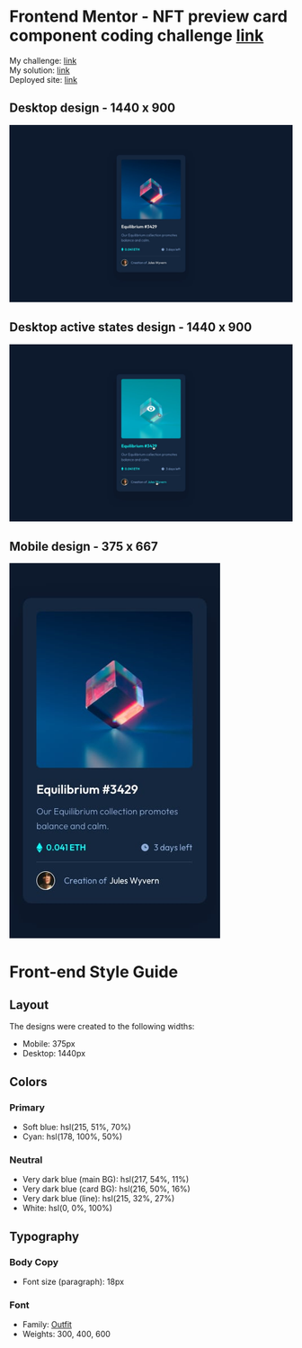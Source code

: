 # Frontend Mentor - NFT preview card component coding challenge [link](https://www.frontendmentor.io/challenges/nft-preview-card-component-SbdUL_w0U)

My challenge: [link](https://www.frontendmentor.io/challenges/nft-preview-card-component-SbdUL_w0U/hub/nft-preview-card-ryLQ1-ASc)
<br/>
My solution: [link](https://www.frontendmentor.io/solutions/nft-preview-card-ryLQ1-ASc)
<br/>
Deployed site: [link](https://teor99.github.io/nft-preview-card-component-main/)

## Desktop design - 1440 x 900
![](./design/desktop-design.jpg)

## Desktop active states design - 1440 x 900
![](./design/active-states.jpg)

## Mobile design - 375 x 667
![](./design/mobile-design.jpg)

# Front-end Style Guide

## Layout

The designs were created to the following widths:

- Mobile: 375px
- Desktop: 1440px

## Colors

### Primary

- Soft blue: hsl(215, 51%, 70%)
- Cyan: hsl(178, 100%, 50%)

### Neutral

- Very dark blue (main BG): hsl(217, 54%, 11%)
- Very dark blue (card BG): hsl(216, 50%, 16%)
- Very dark blue (line): hsl(215, 32%, 27%)
- White: hsl(0, 0%, 100%)

## Typography

### Body Copy

- Font size (paragraph): 18px

### Font

- Family: [Outfit](https://fonts.google.com/specimen/Outfit)
- Weights: 300, 400, 600
